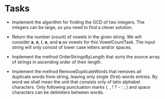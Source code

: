 # Tasks

- Implement the algorithm for finding the GCD of two integers. The integers can be large, so you need to find a clever solution.

- Return the number (count) of vowels in the given string. We will consider **a**, **e**, **i**, **o**, and **u** as vowels for this VowelCountTask. The input string will only consist of lower case letters and/or spaces.

- Implement the method OrderStringsByLength that sorts the source array of strings in ascending order of their length.

- Implement the method RemoveDuplicateWords that removes all duplicate words from string, leaving only single (first) words entries. By word we shall mean the unit that consists only of latin alphabet characters. Only following punctuation marks (. , ! ? - : ; ) and space characters can be delimiters between words.
